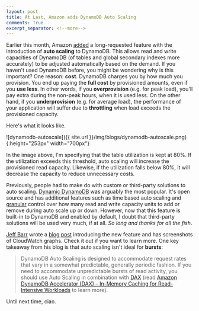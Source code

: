 ```yaml
---
layout: post
title: At Last, Amazon adds DynamoDB Auto Scaling
comments: True
excerpt_separator: <!--more-->
---
```


Earlier this month, Amazon [added](https://aws.amazon.com/about-aws/whats-new/2017/06/announcing-amazon-dynamodb-auto-scaling/) a long-requested feature with the introduction of **auto scaling** to DynamoDB. This allows read and write capacities of DynamoDB (of tables and global secondary indexes more accurately) to be adjusted automatically based on the demand. If you haven't used DynamoDB before, you might be wondering why is this important? One reason: **cost**. DynamoDB charges you by how much you provision. You end up paying the **full cost** by provisioned amounts, even if you **use less**. In other words, if you **overprovision** (e.g. for peak load), you'll pay extra during the non-peak hours, when it is used less. On the other hand, if you **underprovision** (e.g. for average load), the performance of your application will suffer due to **throttling** when load exceeds the provisioned capacity.

<!--more-->

Here's what it looks like.

![dynamodb-autoscale]({{ site.url }}/img/blogs/dynamodb-autoscale.png){:height="253px" width="700px"}

In the image above, I'm specifying that the table utilization is kept at 80%. If the utilization exceeds this threshold, auto scaling will increase the provisioned read capacity. Likewise, if the utilization falls below 80%, it will decrease the capacity to reduce unnecessary costs.

Previously, people had to make do with custom or third-party solutions to auto scaling. [Dynamic DynamoDB](https://github.com/sebdah/dynamic-dynamodb) was arguably the most popular. It's open source and has additional features such as time based auto scaling and [granular](https://dynamic-dynamodb.readthedocs.io/en/latest/granular_scaling.html) control over how many read and write capacity units to add or remove during auto scale up or down. However, now that this feature is built-in to DynamoDB and enabled by default, I doubt that third-party solutions will be used very much, if at all. *So long and thanks for all the fish*.

[Jeff Barr](https://twitter.com/jeffbarr) wrote a [blog post](https://aws.amazon.com/blogs/aws/new-auto-scaling-for-amazon-dynamodb/) introducing the new feature and has screenshots of CloudWatch graphs. Check it out if you want to learn more. One key takeaway from his blog is that auto scaling isn't ideal for **bursts**:

> DynamoDB Auto Scaling is designed to accommodate request rates that vary in a somewhat predictable, generally periodic fashion. If you need to accommodate unpredictable bursts of read activity, you should use Auto Scaling in combination with [DAX](https://aws.amazon.com/dynamodb/dax/) (read [Amazon DynamoDB Accelerator (DAX) – In-Memory Caching for Read-Intensive Workloads](https://aws.amazon.com/blogs/aws/amazon-dynamodb-accelerator-dax-in-memory-caching-for-read-intensive-workloads/) to learn more).

Until next time, ciao.
